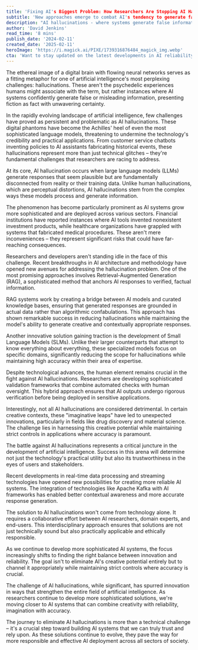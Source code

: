 ```yaml
---
title: 'Fixing AI's Biggest Problem: How Researchers Are Stopping AI Hallucinations'
subtitle: 'New approaches emerge to combat AI's tendency to generate false information'
description: "AI hallucinations - where systems generate false information with confidence - have become a critical challenge in artificial intelligence. Researchers are developing innovative solutions like Retrieval-Augmented Generation and Small Language Models, while maintaining human oversight to create more reliable AI systems."
author: 'David Jenkins'
read_time: '8 mins'
publish_date: '2024-02-11'
created_date: '2025-02-11'
heroImage: 'https://i.magick.ai/PIXE/1739316876484_magick_img.webp'
cta: 'Want to stay updated on the latest developments in AI reliability and innovation? Follow us on LinkedIn for expert insights and breaking news in the world of artificial intelligence.'
---
```


The ethereal image of a digital brain with flowing neural networks serves as a fitting metaphor for one of artificial intelligence's most perplexing challenges: hallucinations. These aren't the psychedelic experiences humans might associate with the term, but rather instances where AI systems confidently generate false or misleading information, presenting fiction as fact with unwavering certainty.

In the rapidly evolving landscape of artificial intelligence, few challenges have proved as persistent and problematic as AI hallucinations. These digital phantoms have become the Achilles' heel of even the most sophisticated language models, threatening to undermine the technology's credibility and practical applications. From customer service chatbots inventing policies to AI assistants fabricating historical events, these hallucinations represent more than just technical glitches – they're fundamental challenges that researchers are racing to address.

At its core, AI hallucination occurs when large language models (LLMs) generate responses that seem plausible but are fundamentally disconnected from reality or their training data. Unlike human hallucinations, which are perceptual distortions, AI hallucinations stem from the complex ways these models process and generate information.

The phenomenon has become particularly prominent as AI systems grow more sophisticated and are deployed across various sectors. Financial institutions have reported instances where AI tools invented nonexistent investment products, while healthcare organizations have grappled with systems that fabricated medical procedures. These aren't mere inconveniences – they represent significant risks that could have far-reaching consequences.

Researchers and developers aren't standing idle in the face of this challenge. Recent breakthroughs in AI architecture and methodology have opened new avenues for addressing the hallucination problem. One of the most promising approaches involves Retrieval-Augmented Generation (RAG), a sophisticated method that anchors AI responses to verified, factual information.

RAG systems work by creating a bridge between AI models and curated knowledge bases, ensuring that generated responses are grounded in actual data rather than algorithmic confabulations. This approach has shown remarkable success in reducing hallucinations while maintaining the model's ability to generate creative and contextually appropriate responses.

Another innovative solution gaining traction is the development of Small Language Models (SLMs). Unlike their larger counterparts that attempt to know everything about everything, these specialized models focus on specific domains, significantly reducing the scope for hallucinations while maintaining high accuracy within their area of expertise.

Despite technological advances, the human element remains crucial in the fight against AI hallucinations. Researchers are developing sophisticated validation frameworks that combine automated checks with human oversight. This hybrid approach ensures that AI outputs undergo rigorous verification before being deployed in sensitive applications.

Interestingly, not all AI hallucinations are considered detrimental. In certain creative contexts, these "imaginative leaps" have led to unexpected innovations, particularly in fields like drug discovery and material science. The challenge lies in harnessing this creative potential while maintaining strict controls in applications where accuracy is paramount.

The battle against AI hallucinations represents a critical juncture in the development of artificial intelligence. Success in this arena will determine not just the technology's practical utility but also its trustworthiness in the eyes of users and stakeholders.

Recent developments in real-time data processing and streaming technologies have opened new possibilities for creating more reliable AI systems. The integration of technologies like Apache Kafka with AI frameworks has enabled better contextual awareness and more accurate response generation.

The solution to AI hallucinations won't come from technology alone. It requires a collaborative effort between AI researchers, domain experts, and end-users. This interdisciplinary approach ensures that solutions are not just technically sound but also practically applicable and ethically responsible.

As we continue to develop more sophisticated AI systems, the focus increasingly shifts to finding the right balance between innovation and reliability. The goal isn't to eliminate AI's creative potential entirely but to channel it appropriately while maintaining strict controls where accuracy is crucial.

The challenge of AI hallucinations, while significant, has spurred innovation in ways that strengthen the entire field of artificial intelligence. As researchers continue to develop more sophisticated solutions, we're moving closer to AI systems that can combine creativity with reliability, imagination with accuracy.

The journey to eliminate AI hallucinations is more than a technical challenge – it's a crucial step toward building AI systems that we can truly trust and rely upon. As these solutions continue to evolve, they pave the way for more responsible and effective AI deployment across all sectors of society.